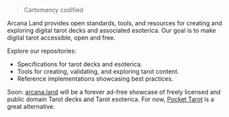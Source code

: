 > Cartomancy codified

Arcana Land provides open standards, tools, and resources for creating and exploring digital tarot decks and associated esoterica. Our goal is to make digital tarot accessible, open and free.

Explore our repositories:
- Specifications for tarot decks and esoterica.
- Tools for creating, validating, and exploring tarot content.
- Reference implementations showcasing best practices.

Soon: [arcana.land](http://arcana.land) will be a forever ad-free showcase of freely licensed and public domain Tarot decks and Tarot esoterica. For now, [Pocket Tarot](https://busterbenson.com/tarot) is a great alternative.
